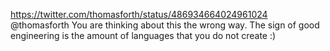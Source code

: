 https://twitter.com/thomasforth/status/486934664024961024 @thomasforth You are thinking about this the wrong way. The sign of good engineering is the amount of languages that you do not create :)